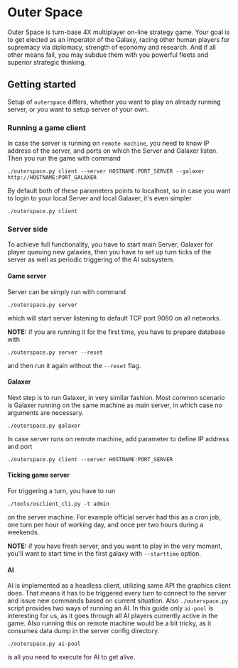 # Outer Space

Outer Space is turn-base 4X multiplayer on-line strategy game. Your goal is to get elected as an Imperator of the Galaxy, racing other human players for supremacy via diplomacy, strength of economy and research. And if all other means fail, you may subdue them with you powerful fleets and superior strategic thinking.

## Getting started
Setup of ```outerspace``` differs, whether you want to play on already running server, or you want to setup server of your own. 

### Running a game client
In case the server is running on ```remote machine```, you need to know IP address of the server, and ports on which the Server and Galaxer listen. Then you run the game with command

```
./outerspace.py client --server HOSTNAME:PORT_SERVER --galaxer http://HOSTNAME:PORT_GALAXER
```

By default both of these parameters points to localhost, so in case you want to login to your local Server and local Galaxer,
it's even simpler

```
./outerspace.py client
```

### Server side
To achieve full functionality, you have to start main Server, Galaxer for player queuing new galaxies, then you have to set up turn ticks of the server as well as periodic triggering of the AI subsystem.

#### Game server
Server can be simply run with command

```
./outerspace.py server
```
which will start server listening to default TCP port 9080 on all networks.

**NOTE:** if you are running it for the first time, you have to prepare database with
```
./outerspace.py server --reset
```
and then run it again without the ```--reset``` flag.

#### Galaxer
Next step is to run Galaxer, in very similar fashion. Most common scenario is Galaxer running on the same machine as main server, in which case no arguments are necessary.
```
./outerspace.py galaxer
```

In case server runs on remote machine, add parameter to define IP address and port
```
./outerspace.py client --server HOSTNAME:PORT_SERVER 
```

#### Ticking game server
For triggering a turn, you have to run
```
./tools/osclient_cli.py -t admin
```
on the server machine. For example official server had this as a cron job, one turn per hour of working day, and once per two hours during a weekends.

**NOTE:** if you have fresh server, and you want to play in the very moment, you'll want to start time in the first galaxy with ```--starttime``` option. 

#### AI
AI is implemented as a headless client, utilizing same API the graphics client does. That means it has to be triggered every turn to connect to the server and issue new commands based on current situation. Also ```./outerspace.py``` script provides two ways of running an AI. In this guide only ```ai-pool``` is interesting for us, as it goes through all AI players currently active in the game. Also running this on remote machine would be a bit tricky, as it consumes data dump in the server config directory.

```
./outerspace.py ai-pool
```

is all you need to execute for AI to get alive.


